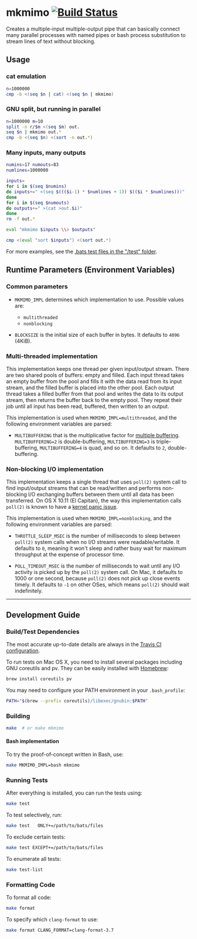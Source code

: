 mkmimo [![Build Status](https://travis-ci.org/netj/mkmimo.svg?branch=master)](https://travis-ci.org/netj/mkmimo)
======

Creates a multiple-input multiple-output pipe that can basically connect many parallel processes with named pipes or bash process substitution to stream lines of text without blocking.

## Usage

### cat emulation
```bash
n=1000000
cmp -b <(seq $n | cat) <(seq $n | mkmimo)
```

### GNU split, but running in parallel
```bash
n=1000000 m=10
split -n r/$m <(seq $m) out.
seq $n | mkmimo out.*
cmp -b <(seq $n) <(sort -n out.*)
```

### Many inputs, many outputs
```bash
numins=17 numouts=83
numlines=1000000

inputs=
for i in $(seq $numins)
do inputs+=" <(seq $((($i-1) * $numlines + 1)) $(($i * $numlines)))"
done
for i in $(seq $numouts)
do outputs+=" >(cat >out.$i)"
done
rm -f out.*

eval "mkmimo $inputs \\> $outputs"

cmp <(eval "sort $inputs") <(sort out.*)
```

For more examples, see the [.bats test files in the "/test" folder](test).


## Runtime Parameters (Environment Variables)

### Common parameters

* `MKMIMO_IMPL` determines which implementation to use.
    Possible values are:

    * `multithreaded`
    * `nonblocking`

* `BLOCKSIZE` is the initial size of each buffer in bytes.
    It defaults to `4096` (4KiB).

### Multi-threaded implementation

This implementation keeps one thread per given input/output stream.
There are two shared pools of buffers: empty and filled.
Each input thread takes an empty buffer from the pool and fills it with the data read from its input stream, and the filled buffer is placed into the other pool.
Each output thread takes a filled buffer from that pool and writes the data to its output stream, then returns the buffer back to the empty pool.
They repeat their job until all input has been read, buffered, then written to an output.

This implementation is used when `MKMIMO_IMPL=multithreaded`, and the following environment variables are parsed:

* `MULTIBUFFERING` that is the multiplicative factor for [multiple buffering](https://en.wikipedia.org/wiki/Multiple_buffering).
    `MULTIBUFFERING=2` is double-buffering, `MULTIBUFFERING=3` is triple-buffering, `MULTIBUFFERING=4` is quad, and so on.
    It defaults to `2`, double-buffering.


### Non-blocking I/O implementation

This implementation keeps a single thread that uses `poll(2)` system call to find input/output streams that can be read/written and performs non-blocking I/O exchanging buffers between them until all data has been transferred.
On OS X 10.11 (El Capitan), the way this implementation calls `poll(2)` is known to have a [kernel panic issue](https://github.com/HazyResearch/deepdive/issues/522).

This implementation is used when `MKMIMO_IMPL=nonblocking`, and the following environment variables are parsed:

* `THROTTLE_SLEEP_MSEC` is the number of milliseconds to sleep between `poll(2)` system calls when no I/O streams were readable/writable.
    It defaults to `0`, meaning it won't sleep and rather busy wait for maximum throughput at the expense of processor time.

* `POLL_TIMEOUT_MSEC` is the number of milliseconds to wait until any I/O activity is picked up by the `poll(2)` system call.
    On Mac, it defaults to 1000 or one second, because `poll(2)` does not pick up close events timely.
    It defaults to `-1` on other OSes, which means `poll(2)` should wait indefinitely.

----

## Development Guide

### Build/Test Dependencies

The most accurate up-to-date details are always in the [Travis CI configuration](.travis.yml).

To run tests on Mac OS X, you need to install several packages including GNU coreutils and pv. They can be easily installed with [Homebrew](http://brew.sh):

```bash 
brew install coreutils pv
```

You may need to configure your PATH environment in your `.bash_profile`:

```bash 
PATH="$(brew --prefix coreutils)/libexec/gnubin:$PATH"
```

### Building

```bash
make  # or make mkmimo
```

#### Bash implementation

To try the proof-of-concept written in Bash, use:
```bash
make MKMIMO_IMPL=bash mkmimo
```

### Running Tests

After everything is installed, you can run the tests using:

```bash 
make test
```

To test selectively, run:

```bash
make test   ONLY+=/path/to/bats/files
```

To exclude certain tests:  

```bash
make test EXCEPT+=/path/to/bats/files
```

To enumerate all tests:

```bash
make test-list
```

### Formatting Code

To format all code:

```bash
make format
```

To specify which `clang-format` to use:

```bash
make format CLANG_FORMAT=clang-format-3.7
```
